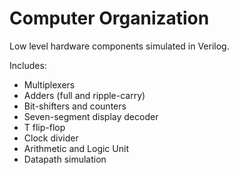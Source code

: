 # Computer Organization
Low level hardware components simulated in Verilog.

Includes: 
* Multiplexers
* Adders (full and ripple-carry)
* Bit-shifters and counters
* Seven-segment display decoder
* T flip-flop
* Clock divider
* Arithmetic and Logic Unit
* Datapath simulation
